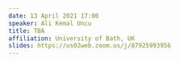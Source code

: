 ```yaml
---
date: 13 April 2021 17:00
speaker: Ali Kemal Uncu
title: TBA
affiliation: University of Bath, UK
slides: https://us02web.zoom.us/j/87925993956
---
```

